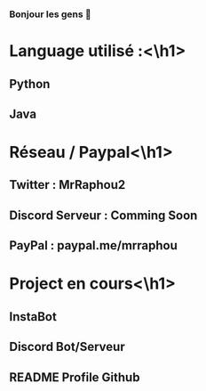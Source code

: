 ### Bonjour les gens 👋

<h1> Language utilisé :<\h1>

## Python
## Java

<h1> Réseau / Paypal<\h1>

## Twitter : MrRaphou2
## Discord Serveur : Comming Soon
## PayPal : paypal.me/mrraphou

<h1> Project en cours<\h1>

## InstaBot
## Discord Bot/Serveur
## README Profile Github


